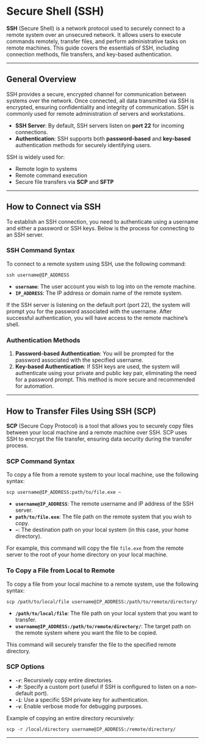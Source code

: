 # Secure Shell (SSH)

**SSH** (Secure Shell) is a network protocol used to securely connect to a remote system over an unsecured network. It allows users to execute commands remotely, transfer files, and perform administrative tasks on remote machines. This guide covers the essentials of SSH, including connection methods, file transfers, and key-based authentication.

---

## General Overview

SSH provides a secure, encrypted channel for communication between systems over the network. Once connected, all data transmitted via SSH is encrypted, ensuring confidentiality and integrity of communication. SSH is commonly used for remote administration of servers and workstations.

- **SSH Server**: By default, SSH servers listen on **port 22** for incoming connections.
- **Authentication**: SSH supports both **password-based** and **key-based** authentication methods for securely identifying users.
  
SSH is widely used for:
- Remote login to systems
- Remote command execution
- Secure file transfers via **SCP** and **SFTP**

---

## How to Connect via SSH

To establish an SSH connection, you need to authenticate using a username and either a password or SSH keys. Below is the process for connecting to an SSH server.

### SSH Command Syntax

To connect to a remote system using SSH, use the following command:
```
ssh username@IP_ADDRESS
```

- **`username`**: The user account you wish to log into on the remote machine.
- **`IP_ADDRESS`**: The IP address or domain name of the remote system.
  
If the SSH server is listening on the default port (port 22), the system will prompt you for the password associated with the username. After successful authentication, you will have access to the remote machine’s shell.

### Authentication Methods

1. **Password-based Authentication**: You will be prompted for the password associated with the specified username.
2. **Key-based Authentication**: If SSH keys are used, the system will authenticate using your private and public key pair, eliminating the need for a password prompt. This method is more secure and recommended for automation.

---

## How to Transfer Files Using SSH (SCP)

**SCP** (Secure Copy Protocol) is a tool that allows you to securely copy files between your local machine and a remote machine over SSH. SCP uses SSH to encrypt the file transfer, ensuring data security during the transfer process.

### SCP Command Syntax

To copy a file from a remote system to your local machine, use the following syntax:
```
scp username@IP_ADDRESS:path/to/file.exe ~
```

- **`username@IP_ADDRESS`**: The remote username and IP address of the SSH server.
- **`path/to/file.exe`**: The file path on the remote system that you wish to copy.
- **`~`**: The destination path on your local system (in this case, your home directory).

For example, this command will copy the file `file.exe` from the remote server to the root of your home directory on your local machine.

### To Copy a File from Local to Remote

To copy a file from your local machine to a remote system, use the following syntax:
```
scp /path/to/local/file username@IP_ADDRESS:/path/to/remote/directory/
```

- **`/path/to/local/file`**: The file path on your local system that you want to transfer.
- **`username@IP_ADDRESS:/path/to/remote/directory/`**: The target path on the remote system where you want the file to be copied.

This command will securely transfer the file to the specified remote directory.

### SCP Options

- **`-r`**: Recursively copy entire directories.
- **`-P`**: Specify a custom port (useful if SSH is configured to listen on a non-default port).
- **`-i`**: Use a specific SSH private key for authentication.
- **`-v`**: Enable verbose mode for debugging purposes.

Example of copying an entire directory recursively:
```
scp -r /local/directory username@IP_ADDRESS:/remote/directory/
```
---
